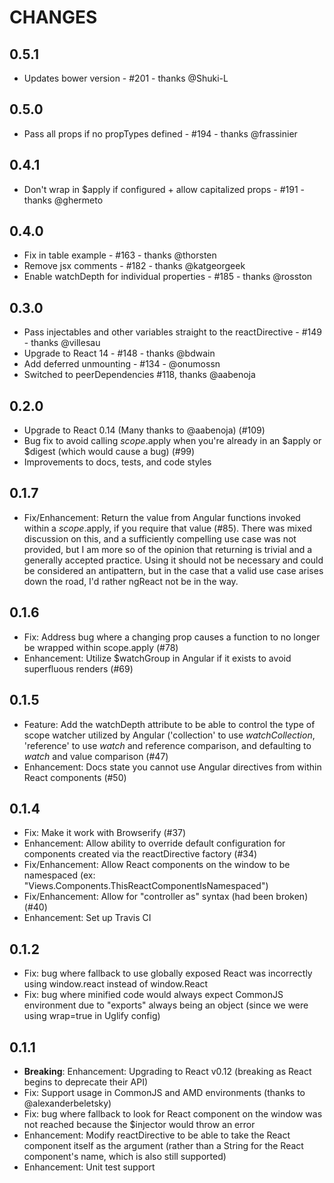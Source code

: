 # CHANGES

## 0.5.1
- Updates bower version - #201 - thanks @Shuki-L

## 0.5.0
- Pass all props if no propTypes defined - #194 - thanks @frassinier

## 0.4.1
- Don't wrap in $apply if configured + allow capitalized props - #191 - thanks @ghermeto

## 0.4.0
- Fix in table example - #163 - thanks @thorsten
- Remove jsx comments - #182 - thanks @katgeorgeek
- Enable watchDepth for individual properties - #185 - thanks @rosston

## 0.3.0
- Pass injectables and other variables straight to the reactDirective - #149 - thanks @villesau
- Upgrade to React 14 - #148 - thanks @bdwain
- Add deferred unmounting - #134 - @onumossn
- Switched to peerDependencies #118, thanks @aabenoja

## 0.2.0

- Upgrade to React 0.14 (Many thanks to @aabenoja) (#109)
- Bug fix to avoid calling $scope.$apply when you're already in an $apply or $digest (which would cause a bug) (#99)
- Improvements to docs, tests, and code styles

## 0.1.7

- Fix/Enhancement: Return the value from Angular functions invoked within a $scope.$apply, if you require that value (#85). There was mixed discussion on this, and a sufficiently compelling use case was not provided, but I am more so of the opinion that returning is trivial and a generally accepted practice. Using it should not be necessary and could be considered an antipattern, but in the case that a valid use case arises down the road, I'd rather ngReact not be in the way.

## 0.1.6

- Fix: Address bug where a changing prop causes a function to no longer be wrapped within scope.apply (#78)
- Enhancement: Utilize $watchGroup in Angular if it exists to avoid superfluous renders (#69)

## 0.1.5

- Feature: Add the watchDepth attribute to be able to control the type of scope watcher utilized by Angular ('collection' to use *watchCollection*, 'reference' to use *watch* and reference comparison, and defaulting to *watch* and value comparison (#47)
- Enhancement: Docs state you cannot use Angular directives from within React components (#50)

## 0.1.4

- Fix: Make it work with Browserify (#37)
- Enhancement: Allow ability to override default configuration for components created via the reactDirective factory (#34)
- Fix/Enhancement: Allow React components on the window to be namespaced (ex: "Views.Components.ThisReactComponentIsNamespaced")
- Fix/Enhancement: Allow for "controller as" syntax (had been broken) (#40)
- Enhancement: Set up Travis CI

## 0.1.2

- Fix: bug where fallback to use globally exposed React was incorrectly using window.react instead of window.React
- Fix: bug where minified code would always expect CommonJS environment due to "exports" always being an object (since we were using wrap=true in Uglify config)

## 0.1.1

- **Breaking**: Enhancement: Upgrading to React v0.12 (breaking as React begins to deprecate their API)
- Fix: Support usage in CommonJS and AMD environments (thanks to @alexanderbeletsky)
- Fix: bug where fallback to look for React component on the window was not reached because the $injector would throw an error
- Enhancement: Modify reactDirective to be able to take the React component itself as the argument (rather than a String for the React component's name, which is also still supported)
- Enhancement: Unit test support
